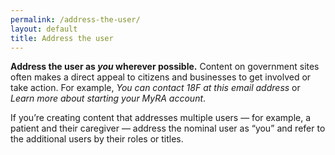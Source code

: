```yaml
---
permalink: /address-the-user/
layout: default
title: Address the user
---
```

**Address the user as *you* wherever possible.** Content on government
sites often makes a direct appeal to citizens and businesses to get
involved or take action. For example, *You can contact 18F at this email
address* or *Learn more about starting your MyRA account*.

If you’re creating content that addresses multiple users — for example,
a patient and their caregiver — address the nominal user as “you” and
refer to the additional users by their roles or titles.
